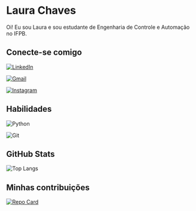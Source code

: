 
# Laura Chaves
Oi! Eu sou Laura e sou estudante de Engenharia de Controle e Automação no IFPB.

## Conecte-se comigo
[![LinkedIn](https://img.shields.io/badge/LinkedIn-000?style=for-the-badge&logo=linkedin&logoColor=ffdd54)](https://www.linkedin.com/in/laura-chaves-11a403257/)

[![Gmail](https://img.shields.io/badge/Gmail-000000?style=for-the-badge&logo=gmail&logoColor=ffdd54)](mailto:laurafchaves11@gmail.com)

[![Instagram](https://img.shields.io/badge/-Instagram-000000?style=for-the-badge&logo=instagram&logoColor=ffdd54)](https://www.instagram.com/chavess_laura?igsh=cmVlbG1uZjYzZTc3/)

## Habilidades
![Python](https://img.shields.io/badge/python-000000?style=for-the-badge&logo=python&logoColor=ffdd54)

![Git](https://img.shields.io/badge/GIT-000000?style=for-the-badge&logo=git&logoColor=ffdd54)

## GitHub Stats
![Top Langs](https://github-readme-stats-git-masterrstaa-rickstaa.vercel.app/api/top-langs/?username=LauraChavess&layout=compact&bg_color=000&border_color=30A3DC&title_color=E94D5F&text_color=FFF)

## Minhas contribuições
[![Repo Card](https://github-readme-stats.vercel.app/api/pin/?username=LauraChavess&repo=dio-lab-open-source&bg_color=000&border_color=30A3DC&show_icons=true&icon_color=30A3DC&title_color=E94D5F&text_color=FFF)](https://github.com/LauraChavess/dio-lab-open-source)
